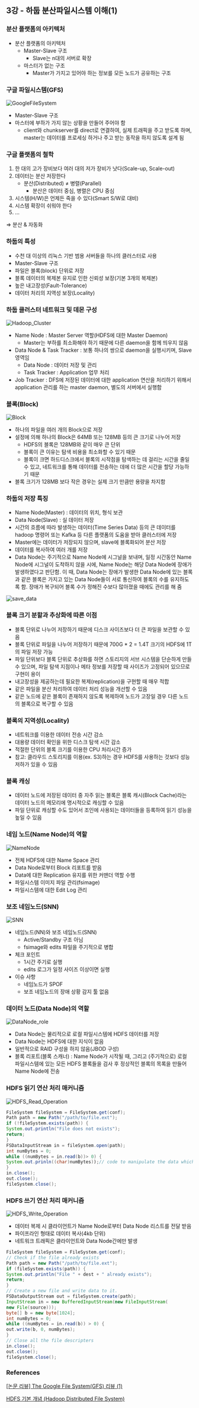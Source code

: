 ## 3강 - 하둡 분산파일시스템 이해(1)

### 분산 플랫폼의 아키텍처

- 분산 플랫폼의 아키텍처
    - Master-Slave 구조
        - Slave는 n대의 서버로 확장
    - 마스터가 없는 구조
        - Master가 가지고 있어야 하는 정보를 모든 노드가 공유하는 구조

### 구글 파일시스템(GFS)

![GoogleFileSystem](asset/GoogleFileSystem.png)

- Master-Slave 구조
- 마스터에 부하가 가지 않는 상황을 만들어 주어야 함
    - client와 chunkserver를 direct로 연결하여, 실제 트래픽을 주고 받도록 하며, master는 데이터를 프로세싱 하거나 주고 받는 동작을 하지 않도록 설계 됨

### 구글 플랫폼의 철학

1. 한 대의 고가 장비보다 여러 대의 저가 장비가 낫다(Scale-up, Scale-out)
2. 데이터는 분산 저장한다
    - 분산(Distributed) ≠ 병렬(Parallel)
        - 분산은 데이터 중심, 병렬은 CPU 중심
3. 시스템(H/W)은 언제든 죽을 수 있다(Smart S/W로 대비)
4. 시스템 확장이 쉬워야 한다
5. …

 ⇒ 분산 & 자동화

### 하둡의 특성

- 수천 대 이상의 리눅스 기반 범용 서버들을 하나의 클러스터로 사용
- Master-Slave 구조
- 파일은 블록(block) 단위로 저장
- 블록 데이터의 복제본 유지로 인한 신뢰성 보장(기본 3개의 복제본)
- 높은 내고장성(Fault-Tolerance)
- 데이터 처리의 지역성 보장(Locality)

### 하둡 클러스터 네트워크 및 데몬 구성

![Hadoop_Cluster](asset/Hadoop_Cluster.png)

- Name Node : Master Server 역할(HDFS에 대한 Master Daemon)
    - Master는 부하를 최소화해야 하기 때문에 다른 daemon을 함께 띄우지 않음
- Data Node & Task Tracker : 보통 하나의 쌍으로 daemon을 실행시키며, Slave 영역임
    - Data Node : 데이터 저장 및 관리
    - Task Tracker : Application 업무 처리
- Job Tracker : DFS에 저장된 데이터에 대한 application 연산을 처리하기 위해서 application 관리를 하는 master daemon, 별도의 서버에서 실행함

### 블록(Block)

![Block](asset/Block.png)

- 하나의 파일을 여러 개의 Block으로 저장
- 설정에 의해 하나의 Block은 64MB 또는 128MB 등의 큰 크기로 나누어 저장
    - HDFS의 블록은 128MB와 같이 매우 큰 단위
    - 블록이 큰 이유는 탐색 비용을 최소화할 수 있기 때문
    - 블록이 크면 하드디스크에서 블록의 시작점을 탐색하는 데 걸리는 시간을 줄일 수 있고, 네트워크를 통해 데이터를 전송하는 데에 더 많은 시간을 할당 가능하기 때문
- 블록 크기가 128MB 보다 작은 경우는 실제 크기 만큼만 용량을 차지함

### 하둡의 저장 특징

- Name Node(Master) : 데이터의 위치, 형식 보관
- Data Node(Slave) : 실 데이터 저장
- 시간의 흐름에 따라 발생하는 데이터(Time Series Data) 등의 큰 데이터를 hadoop 명령어 또는 Kafka 등 다른 플랫폼의 도움을 받아 클러스터에 저장
- Master에는 데이터가 저장되지 않으며, slave에 블록화되어 분산 저장
- 데이터를 복사하여 여러 개를 저장
- Data Node는 주기적으로 Name Node에 시그널을 보내며, 일정 시간동안 Name Node에 시그널이 도착하지 않을 시에, Name Node는 해당 Data Node에 장애가 발생하였다고 판단함. 이 때, Data Node는 장애가 발생한 Data Node에 있는 블록과 같은 블록은 가지고 있는 Data Node들이 서로 통신하여 블록의 수를 유지하도록 함. 장애가 복구되어 블록 수가 정해진 수보다 많아졌을 때에도 관리를 해 줌

![save_data](asset/save_data.png)

### 블록 크기 분할과 추상화에 따른 이점

- 블록 단위로 나누어 저장하기 때문에 디스크 사이즈보다 더 큰 파일을 보관할 수 있음
- 블록 단위로 파일을 나누어 저장하기 때문에 700G * 2 = 1.4T 크기의 HDFS에 1T의 파일 저장 가능
- 파일 단위보다 블록 단위로 추상화를 하면 스토리지의 서브 시스템을 단순하게 만들 수 있으며, 파일 탐색 지점이나 메타 정보를 저장할 때 사이즈가 고정되어 있으므로 구현이 용이
- 내고장성을 제공하는데 필요한 복제(replication)을 구현할 때 매우 적합
- 같은 파일을 분산 처리하여 데이터 처리 성능을 개선할 수 있음
- 같은 노드에 같은 블록이 존재하지 않도록 복제하여 노드가 고장일 경우 다른 노드의 블록으로 복구할 수 있음

### 블록의 지역성(Locality)

- 네트워크를 이용한 데이터 전송 시간 감소
- 대용량 데이터 확인을 위한 디스크 탐색 시간 감소
- 적절한 단위의 블록 크기를 이용한 CPU 처리시간 증가
- 참고: 클라우드 스토리지를 이용(ex. S3)하는 경우 HDFS를 사용하는 것보다 성능 저하가 있을 수 있음

### 블록 캐싱

- 데이터 노드에 저장된 데이터 중 자주 읽는 블록은 블록 캐시(Block Cache)라는 데이터 노드의 메모리에 명시적으로 캐싱할 수 있음
- 파일 단위로 캐싱할 수도 있어서 조인에 사용되는 데이터들을 등록하여 읽기 성능을 높일 수 있음

### 네임 노드(Name Node)의 역할

![NameNode](asset/NameNode.png)

- 전체 HDFS에 대한 Name Space 관리
- Data Node로부터 Block 리포트를 받음
- Data에 대한 Replication 유지를 위한 커맨더 역할 수행
- 파일시스템 이미지 파일 관리(fsimage)
- 파일시스템에 대한 Edit Log 관리

### 보조 네임노드(SNN)

![SNN](asset/SNN.png)

- 네임노드(NN)와 보조 네임노드(SNN)
    - Active/Standby 구조 아님
    - fsimage와 edits 파일을 주기적으로 병합
- 체크 포인트
    - 1시간 주기로 실행
    - edits 로그가 일정 사이즈 이상이면 실행
- 이슈 사항
    - 네임노드가 SPOF
    - 보조 네임노드의 장애 상황 감지 툴 없음

### 데이터 노드(Data Node)의 역할

![DataNode_role](asset/DataNode_role.png)

- Data Node는 물리적으로 로컬 파일시스템에 HDFS 데이터를 저장
- Data Node는 HDFS에 대한 지식이 없음
- 일반적으로 RAID 구성을 하지 않음(JBOD 구성)
- 블록 리포트(블록 스캐너) : Name Node가 시작될 때, 그리고 (주기적으로) 로컬 파일시스템에 있는 모든 HDFS 블록들을 검사 후 정상적인 블록의 목록을 만들어 Name Node에 전송

### HDFS 읽기 연산 처리 매커니즘

![HDFS_Read_Operation](asset/HDFS_Read_Operation.png)

```java
FileSystem fileSystem = FileSystem.get(conf);
Path path = new Path("/path/to/file.ext");
if (!fileSystem.exists(path)) {
System.out.println("File does not exists");
return;
}
FSDataInputStream in = fileSystem.open(path);
int numBytes = 0;
while ((numBytes = in.read(b))> 0) {
System.out.prinln((char)numBytes));// code to manipulate the data which is read
}
in.close();
out.close();
fileSystem.close();
```

### HDFS 쓰기 연산 처리 매커니즘

![HDFS_Write_Operation](asset/HDFS_Write_Operation.png)

- 데이터 복제 시 클라이언트가 Name Node로부터 Data Node 리스트를 전달 받음
- 파이프라인 형태로 데이터 복사(4kb 단위)
- 네트워크 트래픽은 클라이언트와 Data Node간에만 발생

```java
FileSystem fileSystem = FileSystem.get(conf);
// Check if the file already exists
Path path = new Path("/path/to/file.ext");
if (fileSystem.exists(path)) {
System.out.println("File " + dest + " already exists");
return;
}
// Create a new file and write data to it.
FSDataOutputStream out = fileSystem.create(path);
InputStream in = new BufferedInputStream(new FileInputStream(
new File(source)));
byte[] b = new byte[1024];
int numBytes = 0;
while ((numBytes = in.read(b)) > 0) {
out.write(b, 0, numBytes);
}
// Close all the file descripters
in.close();
out.close();
fileSystem.close();
```

### References

[[논문 리뷰] The Google File System(GFS) 리뷰 (1)](https://ingu627.github.io/paper/gfs1/)

[HDFS 기본 개념 (Hadoop Distributed File System)](https://628story.tistory.com/3)